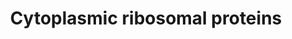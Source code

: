 ---
annotations:
- type: Pathway Ontology
  value: ribosome biogenesis pathway
authors:
- Kdahlquist
- MaintBot
- Christine Chichester
- Eweitz
description: ''
last-edited: 2021-05-16
organisms:
- Caenorhabditis elegans
redirect_from:
- /index.php/Pathway:WP540
- /instance/WP540
schema-jsonld:
- '@context': https://schema.org/
  '@id': https://wikipathways.github.io/pathways/WP540.html
  '@type': Dataset
  creator:
    '@type': Organization
    name: WikiPathways
  description: ''
  keywords:
  - RPS7
  - ubq-2
  - rpl-33
  - rpl-31
  - rpl-9
  - rps-17
  - rpl-22
  - rpl-5
  - rps-8
  - RPS6KA2
  - rpl-13
  - Y119C1B.4
  - RPL41
  - rps-11
  - RPS6KA3
  - rpl-26
  - rps-12
  - rps-4
  - rps-10
  - rpl-18
  - rps-2
  - RPL27A
  - rps-15
  - rps-0
  - rps-18
  - RPS27
  - RPL28
  - RPL36
  - rps-9
  - rpl-17
  - rpl-30
  - rps-6
  - rps-13
  - rps-3
  - rpl-38
  - RPL3L
  - rps-1
  - RPL29
  - RPS25
  - rps-20
  - C37A2.7
  - rpl-20
  - rps-30
  - rpl-16
  - rpl-6
  - rps-21
  - rpl-11.1
  - rps-14
  - RPL12
  - rpl-4
  - rps-29
  - RPS19
  - rskn-1
  - RPS28
  - rps-24
  - rpl-25.1
  - RPS4Y1
  - RPL37
  - rpl-7A
  - rpl-3
  - rpl-10
  - RPS6KA6
  - rpl-1
  - rps-16
  - rps-5
  - rpl-43
  - rpl-2
  - rpl-27
  - deoxyribonuclease
  - rpl-15
  - RPL36A
  - RPS26
  - rps-23
  - RPS27A
  - RPL7
  - rpl-32
  - rpl-24.1
  - rpa-1
  - rpl-35
  - rpl-14
  - rpl-23
  - rpl-34
  - RPL19
  - rsks-1
  - RPL21
  - RPS6KB2
  - RPS15A
  - RPL39
  license: CC0
  name: Cytoplasmic ribosomal proteins
seo: CreativeWork
title: Cytoplasmic ribosomal proteins
wpid: WP540
---